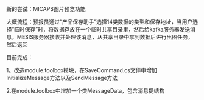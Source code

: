 新的尝试：MICAPS图片预览功能

大概流程：预报员通过“产品保存助手”选择14类数据的类型和保存地址，当用户选择“临时保存”时，将数据存放在一个临时共享目录里，然后给kafka服务器发送消息，MESIS服务器接收并处理该消息，从共享目录中拿到数据后进行出图任务，然后返回

目前完成：

1。改造module.toolbox模块，在SaveCommand.cs文件中增加InitializeMessage方法以及SendMessage方法

2.在module.toolbox中增加一个类MessageData，包含消息提结构

